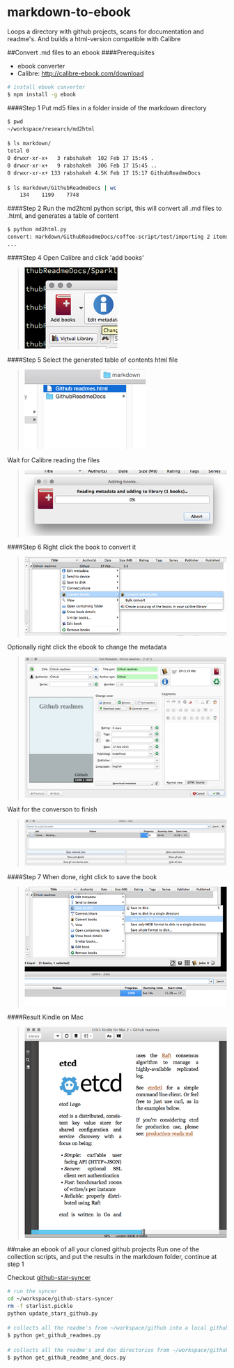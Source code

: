# markdown-to-ebook
Loops a directory with github projects, scans for documentation and readme's. And builds a html-version compatible with Calibre

##Convert .md files to an ebook
####Prerequisites
* ebook converter
* Calibre: http://calibre-ebook.com/download

```bash
# install ebook converter
$ npm install -g ebook
```

####Step 1
Put md5 files in a folder inside of the markdown directory

```bash
$ pwd
~/workspace/research/md2html

$ ls markdown/
total 0
0 drwxr-xr-x+   3 rabshakeh  102 Feb 17 15:45 .
0 drwxr-xr-x+   9 rabshakeh  306 Feb 17 15:45 ..
0 drwxr-xr-x+ 133 rabshakeh 4.5K Feb 17 15:17 GithubReadmeDocs

$ ls markdown/GithubReadmeDocs | wc
    134    1199    7748
```

####Step 2
Run the md2html python script, this will convert all .md files to .html, and generates a table of content

```bash
$ python md2html.py
convert: markdown/GithubReadmeDocs/coffee-script/test/importing 2 items
...
```

####Step 4
Open Calibre and click 'add books' 

> ![addbooks](resources/addbooks.png)

####Step 5
Select the generated table of contents html file

> ![toc](resources/toc.png)

Wait for Calibre reading the files

> ![reading](resources/reading.png)

####Step 6
Right click the book to convert it

> ![rightclickconvert](resources/rightclickconvert.png)

Optionally right click the ebook to change the metadata

> ![changemetadata](resources/changemetadata.png)

Wait for the converson to finish

> ![working](resources/working.png)

####Step 7
When done, right click to save the book

> ![savebook](resources/savebook.png)

####Result
Kindle on Mac

> ![kindle](resources/kindle.png)


##make an ebook of all your cloned github projects
Run one of the collection scripts, and put the results in the markdown folder, continue at step 1

Checkout [github-star-syncer](https://github.com/erikdejonge/github-stars-syncer)

```bash
# run the syncer
cd ~/workspace/github-stars-syncer
rm -f starlist.pickle
python update_stars_github.py

# collects all the readme's from ~/workspace/github into a local github directory
$ python get_github_readmes.py

# collects all the readme's and doc directories from ~/workspace/github into a local github directory
$ python get_github_readme_and_docs.py
```




